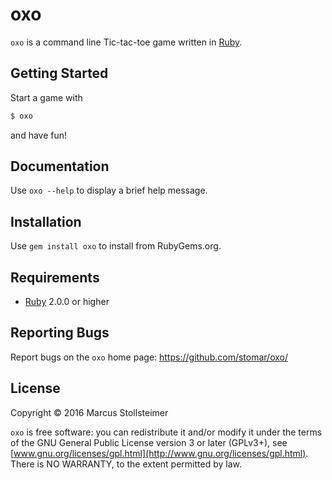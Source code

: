 oxo
===

`oxo` is a command line Tic-tac-toe game written in [Ruby][ruby].

## Getting Started

Start a game with

``` sh
$ oxo
```

and have fun!

## Documentation

Use `oxo --help` to display a brief help message.

## Installation

Use `gem install oxo` to install from RubyGems.org.

## Requirements

- [Ruby][ruby] 2.0.0 or higher

## Reporting Bugs

Report bugs on the `oxo` home page: <https://github.com/stomar/oxo/>

## License

Copyright &copy; 2016 Marcus Stollsteimer

`oxo` is free software: you can redistribute it and/or modify it under
the terms of the GNU General Public License version 3 or later (GPLv3+),
see [www.gnu.org/licenses/gpl.html](http://www.gnu.org/licenses/gpl.html).
There is NO WARRANTY, to the extent permitted by law.


[ruby]: https://www.ruby-lang.org/
